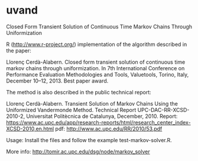uvand
=====

Closed Form Transient Solution of Continuous Time Markov Chains Through Uniformization

R (http://www.r-project.org/) implementation of the algorithm described in the paper:

Llorenç Cerdà-Alabern. Closed form transient solution of continuous time markov chains through uniformization. In 7th International Conference on Performance Evaluation Methodologies and Tools, Valuetools, Torino, Italy, December 10–12, 2013. Best paper award.

The method is also described in the public technical report:

Llorenç Cerdà-Alabern. Transient Solution of Markov Chains Using the Uniformized Vandermonde Method. Technical Report UPC-DAC-RR-XCSD-2010-2, Universitat Politècnica de Catalunya, December, 2010.
Report:
https://www.ac.upc.edu/app/research-reports/html/research_center_index-XCSD-2010,en.html
pdf:
http://www.ac.upc.edu/RR/2010/53.pdf

Usage: Install the files and follow the example test-markov-solver.R.

More info: http://tomir.ac.upc.edu/dsg/node/markov_solver
